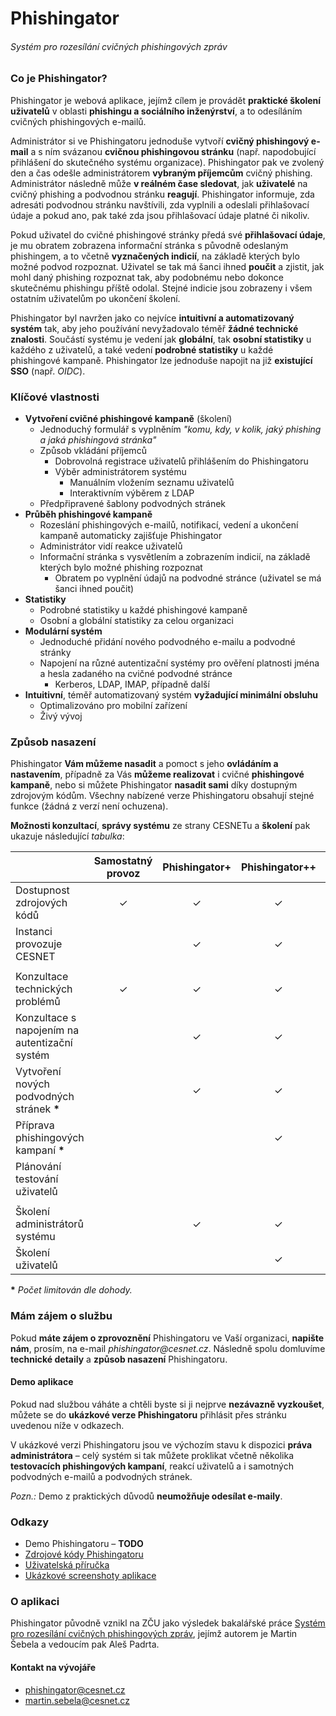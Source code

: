 # Phishingator

###### Systém pro rozesílání cvičných phishingových zpráv


### Co je Phishingator?

Phishingator je webová aplikace, jejímž cílem je provádět **praktické školení uživatelů** v oblasti **phishingu a sociálního inženýrství**, a to odesíláním cvičných phishingových e-mailů.

Administrátor si ve Phishingatoru jednoduše vytvoří **cvičný phishingový e-mail** a s ním svázanou **cvičnou phishingovou stránku** (např. napodobující přihlášení do skutečného systému organizace). Phishingator pak ve zvolený den a čas odešle administrátorem **vybraným příjemcům** cvičný phishing. Administrátor následně může **v reálném čase sledovat**, jak **uživatelé** na cvičný phishing a podvodnou stránku **reagují**. Phishingator informuje, zda adresáti podvodnou stránku navštívili, zda vyplnili a odeslali přihlašovací údaje a pokud ano, pak také zda jsou přihlašovací údaje platné či nikoliv.

Pokud uživatel do cvičné phishingové stránky předá své **přihlašovací údaje**, je mu obratem zobrazena informační stránka s původně odeslaným phishingem, a to včetně **vyznačených indicií**, na základě kterých bylo možné podvod rozpoznat. Uživatel se tak má šanci ihned **poučit** a zjistit, jak mohl daný phishing rozpoznat tak, aby podobnému nebo dokonce skutečnému phishingu příště odolal. Stejné indicie jsou zobrazeny i všem ostatním uživatelům po ukončení školení.

Phishingator byl navržen jako co nejvíce **intuitivní a automatizovaný systém** tak, aby jeho používání nevyžadovalo téměř **žádné technické znalosti**. Součástí systému je vedení jak **globální**, tak **osobní statistiky** u každého z uživatelů, a také vedení **podrobné statistiky** u každé phishingové kampaně. Phishingator lze jednoduše napojit na již **existující SSO** (např. *OIDC*).



### Klíčové vlastnosti

- **Vytvoření cvičné phishingové kampaně** (školení)
  - Jednoduchý formulář s vyplněním _"komu, kdy, v kolik, jaký phishing a jaká phishingová stránka"_
  - Způsob vkládání příjemců
    - Dobrovolná registrace uživatelů přihlášením do Phishingatoru
    - Výběr administrátorem systému
      - Manuálním vložením seznamu uživatelů
      - Interaktivním výběrem z LDAP
  - Předpřipravené šablony podvodných stránek
- **Průběh phishingové kampaně**
  - Rozeslání phishingových e-mailů, notifikací, vedení a ukončení kampaně automaticky zajišťuje Phishingator
  - Administrátor vidí reakce uživatelů
  - Informační stránka s vysvětlením a zobrazením indicií, na základě kterých bylo možné phishing rozpoznat
    - Obratem po vyplnění údajů na podvodné stránce (uživatel se má šanci ihned poučit)
- **Statistiky**
  - Podrobné statistiky u každé phishingové kampaně
  - Osobní a globální statistiky za celou organizaci
- **Modulární systém**
  - Jednoduché přidání nového podvodného e-mailu a podvodné stránky
  - Napojení na různé autentizační systémy pro ověření platnosti jména a hesla zadaného na cvičné podvodné stránce
    - Kerberos, LDAP, IMAP, případně další
- **Intuitivní**, téměř automatizovaný systém **vyžadující minimální obsluhu**
  - Optimalizováno pro mobilní zařízení
  - Živý vývoj



### Způsob nasazení

Phishingator **Vám můžeme nasadit** a pomoct s jeho **ovládáním a nastavením**, případně za Vás **můžeme realizovat** i cvičné **phishingové kampaně**, nebo si můžete Phishingator **nasadit sami** díky dostupným zdrojovým kódům. Všechny nabízené verze Phishingatoru obsahují stejné funkce (žádná z verzí není ochuzena).

**Možnosti konzultací**, **správy systému** ze strany CESNETu a **školení** pak ukazuje následující _tabulka_:


|                                               | Samostatný provoz | Phishingator+ | Phishingator++ | Phishingator Gold |
|-----------------------------------------------|:-----------------:|:-------------:|:--------------:|:-----------------:|
| Dostupnost zdrojových kódů                    |     &#10003;      |   &#10003;    |    &#10003;    |     &#10003;      |
| Instanci provozuje CESNET                     |                   |   &#10003;    |    &#10003;    |     &#10003;      |
|                                               |                   |               |                |                   |
| Konzultace technických problémů               |     &#10003;      |   &#10003;    |    &#10003;    |     &#10003;      |
| Konzultace s napojením na autentizační systém |                   |   &#10003;    |    &#10003;    |     &#10003;      |
| Vytvoření nových podvodných stránek __*__     |                   |   &#10003;    |    &#10003;    |     &#10003;      |
| Příprava phishingových kampaní __*__          |                   |               |    &#10003;    |     &#10003;      |
| Plánování testování uživatelů                 |                   |               |                |     &#10003;      |
|                                               |                   |               |                |                   |
| Školení administrátorů systému                |                   |   &#10003;    |    &#10003;    |     &#10003;      |
| Školení uživatelů                             |                   |               |    &#10003;    |     &#10003;      |

__*__ _Počet limitován dle dohody._



### Mám zájem o službu

Pokud **máte zájem o zprovoznění** Phishingatoru ve Vaší organizaci, **napište nám**, prosím, na e-mail _phishingator@cesnet.cz_. Následně spolu domluvíme **technické detaily** a **způsob nasazení** Phishingatoru.


#### Demo aplikace

Pokud nad službou váháte a chtěli byste si ji nejprve **nezávazně vyzkoušet**, můžete se do **ukázkové verze Phishingatoru** přihlásit přes stránku uvedenou níže v odkazech.

V ukázkové verzi Phishingatoru jsou ve výchozím stavu k dispozici **práva administrátora** – celý systém si tak můžete proklikat včetně několika **testovacích phishingových kampaní**, reakcí uživatelů a i samotných podvodných e-mailů a podvodných stránek.

*Pozn.:* Demo z praktických důvodů **neumožňuje odesílat e-maily**.



### Odkazy

- Demo Phishingatoru – **TODO**
- [Zdrojové kódy Phishingatoru](/src)
- [Uživatelská příručka](MANUAL.md)
- [Ukázkové screenshoty aplikace](/doc)



### O aplikaci

Phishingator původně vznikl na ZČU jako výsledek bakalářské práce [Systém pro rozesílání cvičných phishingových zpráv](https://theses.cz/id/0kk18p/), jejímž autorem je Martin Šebela a vedoucím pak Aleš Padrta.


#### Kontakt na vývojáře

- phishingator@cesnet.cz
- martin.sebela@cesnet.cz